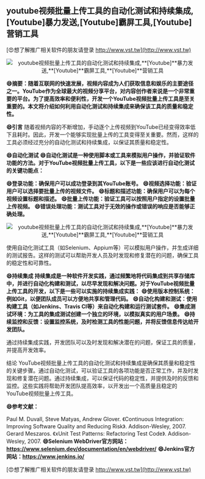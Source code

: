 ## **youtube视频批量上传工具的自动化测试和持续集成,**[Youtube]**暴力发送,**[Youtube]**霸屏工具,**[Youtube]**营销工具**

[😍想了解推广相关软件的朋友请登录 http://www.vst.tw](http://www.vst.tw)

 <center><img src="https://vst.tw/MP4/tuiguang/png/8.png" alt="youtube视频批量上传工具的自动化测试和持续集成,**[Youtube]**暴力发送,**[Youtube]**霸屏工具,**[Youtube]**营销工具"></center>

**😄摘要：随着互联网的快速发展，视频内容成为人们获取信息和娱乐的主要途径之一。YouTube作为全球最大的视频分享平台，对内容创作者来说是一个非常重要的平台。为了提高效率和便利性，开发一个YouTube视频批量上传工具是至关重要的。本文将介绍如何利用自动化测试和持续集成来确保该工具的质量和稳定性。**

**😄引言**
随着视频内容的不断增加，手动逐个上传视频到YouTube已经变得效率低下且耗时。因此，开发一个能够实现批量上传的工具变得至关重要。然而，这样的工具必须经过充分的自动化测试和持续集成，以保证其质量和稳定性。

**😄自动化测试**
**😄自动化测试是一种使用脚本或工具来模拟用户操作，并验证软件功能的方法。对于YouTube视频批量上传工具，以下是一些应该进行自动化测试的关键功能点：**

**😄登录功能：确保用户可以成功登录到其YouTube账号。**
**😄视频选择功能：验证用户可以选择要批量上传的视频文件。**
**😄标题和描述功能：确保用户可以为每个视频设置标题和描述。**
**😄批量上传功能：验证工具可以按照用户指定的设置批量上传视频。**
**😄错误处理功能：测试工具对于无效的操作或错误的响应是否能够正确处理。**

 <center><img src="https://vst.tw/MP4/tuiguang/png/7.png" alt="youtube视频批量上传工具的自动化测试和持续集成,**[Youtube]**暴力发送,**[Youtube]**霸屏工具,**[Youtube]**营销工具"></center>

使用自动化测试工具（如Selenium、Appium等）可以模拟用户操作，并生成详细的测试报告。这样的测试可以帮助开发人员及时发现和修复潜在的问题，确保工具的稳定性和可靠性。

**😄持续集成 持续集成是一种软件开发实践，通过频繁地将代码集成到共享存储库中，并进行自动化构建和测试，以尽早发现和解决问题。对于YouTube视频批量上传工具的开发，以下是一些可以实施的持续集成实践：**
**😄使用版本控制系统：例如Git，以便团队成员可以方便地共享和管理代码。**
**😄自动化构建和测试：使用构建工具（如Jenkins、Travis CI等）来自动化构建和运行测试套件。**
**😄集成测试环境：为工具的集成测试创建一个独立的环境，以模拟真实的用户场景。**
**😄持续监控和反馈：设置监控系统，及时检测工具的性能问题，并将反馈信息传达给开发团队。**

通过持续集成实践，开发团队可以及时发现和解决潜在的问题，保证工具的质量，并提高开发效率。

结论 YouTube视频批量上传工具的自动化测试和持续集成是确保其质量和稳定性的关键步骤。通过自动化测试，可以验证工具的各项功能是否正常工作，并及时发现和修复潜在问题。通过持续集成，可以保证代码的稳定性，并提供及时的反馈和监控。这些实践将帮助开发团队提高效率，以开发出一个高质量且稳定的YouTube视频批量上传工具。

**😄参考文献：**

Paul M. Duvall, Steve Matyas, Andrew Glover. 《Continuous Integration: Improving Software Quality and Reducing Risk》. Addison-Wesley, 2007.
Gerard Meszaros. 《xUnit Test Patterns: Refactoring Test Code》. Addison-Wesley, 2007.
**😄Selenium WebDriver官方网站：https://www.selenium.dev/documentation/en/webdriver/**
**😄Jenkins官方网站：https://www.jenkins.io/**

[😍想了解推广相关软件的朋友请登录 http://www.vst.tw](http://www.vst.tw)



